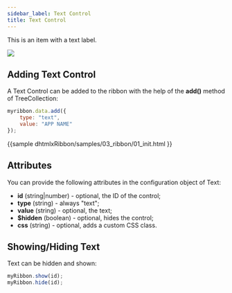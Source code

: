```yaml
---
sidebar_label: Text Control
title: Text Control
---          
```


This is an item with a text label.

<img src="ribbon/text.png"/>

## Adding Text Control

A Text Control can be added to the ribbon with the help of the **add()** method of TreeCollection:

~~~js
myribbon.data.add({
    type: "text",
	value: "APP NAME"
});
~~~

{{sample
dhtmlxRibbon/samples/03_ribbon/01_init.html
}}

## Attributes

You can provide the following attributes in the configuration object of Text:

- **id** (string|number) - optional, the ID of the control;
- **type** (string) - always "text";
- **value** (string) - optional, the text;
- **$hidden** (boolean) - optional, hides the control;
- **css** (string) - optional, adds a custom CSS class.

## Showing/Hiding Text

Text can be hidden and shown:

~~~js
myRibbon.show(id);
myRibbon.hide(id);
~~~
